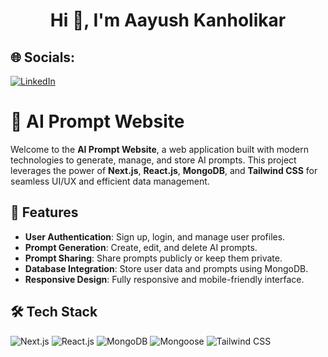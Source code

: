 <h1 align="center">Hi 👋, I'm Aayush Kanholikar</h1>

## 🌐 Socials:

[![LinkedIn](https://img.shields.io/badge/LinkedIn-%230077B5.svg?logo=linkedin&logoColor=white)](https://www.linkedin.com/in/aayush-kanholikar-628325207/)

# 🧠 AI Prompt Website

Welcome to the **AI Prompt Website**, a web application built with modern technologies to generate, manage, and store AI prompts. This project leverages the power of **Next.js**, **React.js**, **MongoDB**, and **Tailwind CSS** for seamless UI/UX and efficient data management.

## 🚀 Features

- **User Authentication**: Sign up, login, and manage user profiles.
- **Prompt Generation**: Create, edit, and delete AI prompts.
- **Prompt Sharing**: Share prompts publicly or keep them private.
- **Database Integration**: Store user data and prompts using MongoDB.
- **Responsive Design**: Fully responsive and mobile-friendly interface.

## 🛠️ Tech Stack

![Next.js](https://img.shields.io/badge/Next.js-000000?style=for-the-badge&logo=nextdotjs&logoColor=white)
![React.js](https://img.shields.io/badge/React.js-61DAFB?style=for-the-badge&logo=react&logoColor=black)
![MongoDB](https://img.shields.io/badge/MongoDB-47A248?style=for-the-badge&logo=mongodb&logoColor=white)
![Mongoose](https://img.shields.io/badge/Mongoose-880000?style=for-the-badge&logo=mongodb&logoColor=white)
![Tailwind CSS](https://img.shields.io/badge/TailwindCSS-38B2AC?style=for-the-badge&logo=tailwindcss&logoColor=white)
